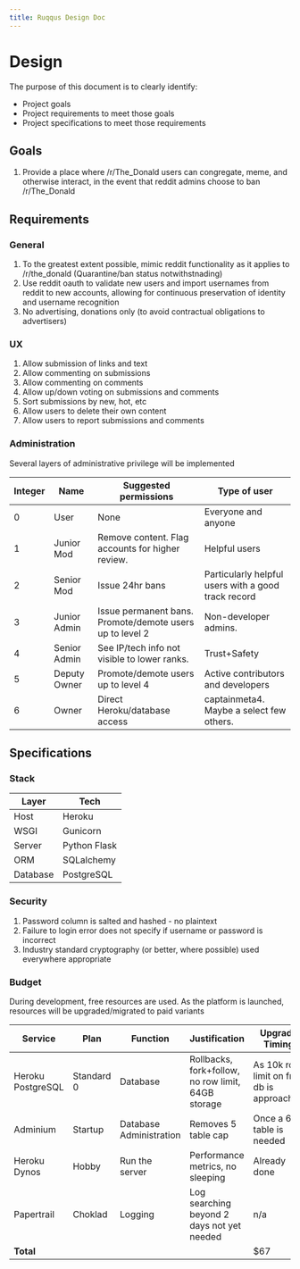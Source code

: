 ```yaml
---
title: Ruqqus Design Doc
---
```


# Design

The purpose of this document is to clearly identify:

* Project goals
* Project requirements to meet those goals
* Project specifications to meet those requirements

## Goals

1. Provide a place where /r/The_Donald users can congregate, meme, and otherwise interact, in the event that reddit admins choose to ban /r/The_Donald

## Requirements

### General

1. To the greatest extent possible, mimic reddit functionality as it applies to /r/the_donald (Quarantine/ban status notwithstnading)
2. Use reddit oauth to validate new users and import usernames from reddit to new accounts, allowing for continuous preservation of identity and username recognition
3. No advertising, donations only (to avoid contractual obligations to advertisers)

### UX

1. Allow submission of links and text
2. Allow commenting on submissions
3. Allow commenting on comments
4. Allow up/down voting on submissions and comments
5. Sort submissions by new, hot, etc
6. Allow users to delete their own content
7. Allow users to report submissions and comments

### Administration

Several layers of administrative privilege will be implemented

Integer|Name|Suggested permissions|Type of user
-|-|-|-
0|User|None|Everyone and anyone
1|Junior Mod|Remove content. Flag accounts for higher review.|Helpful users
2|Senior Mod|Issue 24hr bans|Particularly helpful users with a good track record 
3|Junior Admin|Issue permanent bans. Promote/demote users up to level 2 |Non-developer admins.
4|Senior Admin|See IP/tech info not visible to lower ranks.|Trust+Safety
5|Deputy Owner|Promote/demote users up to level 4|Active contributors and developers
6|Owner|Direct Heroku/database access|captainmeta4. Maybe a select few others.

## Specifications

### Stack 

Layer|Tech
-|-
Host|Heroku
WSGI|Gunicorn
Server|Python Flask
ORM|SQLalchemy
Database|PostgreSQL

### Security

1. Password column is salted and hashed - no plaintext
2. Failure to login error does not specify if username or password is incorrect
3. Industry standard cryptography (or better, where possible) used everywhere appropriate

### Budget

During development, free resources are used. As the platform is launched, resources will be upgraded/migrated to paid variants

Service|Plan|Function|Justification|Upgrade Timing|$/month
-|-|-|-|-|-
Heroku PostgreSQL|Standard 0|Database|Rollbacks, fork+follow, no row limit, 64GB storage|As 10k row limit on free db is approached|$50|
Adminium|Startup|Database Administration|Removes 5 table cap|Once a 6th table is needed|$10
Heroku Dynos|Hobby|Run the server|Performance metrics, no sleeping|Already done|$7
Papertrail|Choklad|Logging|Log searching beyond 2 days not yet needed |n/a|$0
**Total**||||$67
